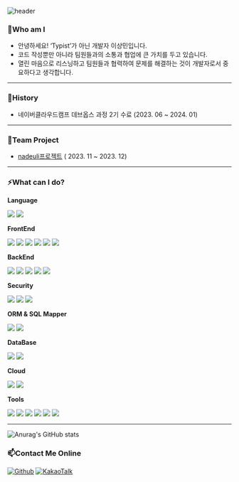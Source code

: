 ![header](https://capsule-render.vercel.app/api?type=waving&color=auto&height=300&section=header&text=👋👋👋&fontSize=50&fontColor=FFFFFF&animation=twinkling&fontAlignY=38&desc=이상민의%20Github에%20오신것을%20환영합니다&descAlignY=55&descAlign=50&descSize=35)

### 🤔Who am I
* 안녕하세요! ‘Typist’가 아닌 개발자 이상민입니다.
* 코드 작성뿐만 아니라 팀원들과의 소통과 협업에 큰 가치를 두고 있습니다.
* 열린 마음으로 리스닝하고 팀원들과 협력하여 문제를 해결하는 것이 개발자로서 중요하다고 생각합니다.
---

### 🔭History
- 네이버클라우드캠프 데브옵스 과정 2기 수료 (2023. 06 ~ 2024. 01)

---

### 📝Team Project
- [nadeuli프로젝트](https://www.youtube.com/watch?v=sUVsJYrISaI&t=1791s) ( 2023. 11 ~ 2023. 12)

---
### ⚡What can I do?
__Language__
  <p>
   <img src="https://img.shields.io/badge/Java Script-F7DF1E?style=for-the-badge&logo=javascript&logoColor=black"/>
   <img src="https://img.shields.io/badge/Java-007396?style=for-the-badge&logo=java&logoColor=white"/> 
  </p>

**FrontEnd**
  <p>
   <img src="https://img.shields.io/badge/React-61DAFB?style=for-the-badge&logo=React&logoColor=black"/>
      <img src="https://img.shields.io/badge/HTML5-E34F26?style=for-the-badge&logo=html5&logoColor=white"/>
   <img src="https://img.shields.io/badge/CSS3-1572B6?style=for-the-badge&logo=css3&logoColor=white"/>
   <img src="https://img.shields.io/badge/SASS-CC6699?style=for-the-badge&logo=sass&logoColor=white"/>
   <img src="https://img.shields.io/badge/Tailwind CSS-38B2AC?style=for-the-badge&logo=tailwind-css&logoColor=white"/>
   <img src="https://img.shields.io/badge/Bootstrap-563D7C?style=for-the-badge&logo=bootstrap&logoColor=white"/>
  </p>
  
**BackEnd**
  <p>
   <img src="https://img.shields.io/badge/Spring Framework-6DB33F?style=for-the-badge&logo=spring&logoColor=white">
   <img src="https://img.shields.io/badge/Spring Boot-6DB33F?style=for-the-badge&logo=spring boot&logoColor=white">
    <img src="https://img.shields.io/badge/Servlet%26JSP-007396?style=for-the-badge&logo=java&logoColor=white"/>
       <img src="https://img.shields.io/badge/Apache Tomcat-F8DC75?style=for-the-badge&logo=apache-tomcat&logoColor=black">
    <img src="https://img.shields.io/badge/Nginx-269539?style=for-the-badge&logo=nginx&logoColor=white">
  </p>

**Security**
<p>
 <img src="https://img.shields.io/badge/Spring Security-6DB33F?style=for-the-badge&logo=spring-security&logoColor=white">
  <img src="https://img.shields.io/badge/JWT-000000?style=for-the-badge&logo=json-web-tokens&logoColor=white"/>
  <img src="https://img.shields.io/badge/OAuth 2.0-444444?style=for-the-badge&logo=oauth&logoColor=white"/>
</p>

**ORM & SQL Mapper**
  <p>
   <img src="https://img.shields.io/badge/MyBatis-010101?style=for-the-badge&logo=mybatis&logoColor=white"/>
   <img src="https://img.shields.io/badge/JPA-007396?style=for-the-badge&logo=java&logoColor=white"/>
  </p>
  
**DataBase**
<p>
   <img src="https://img.shields.io/badge/MySQL-4479A1?style=for-the-badge&logo=mysql&logoColor=white">  
   <img src="https://img.shields.io/badge/Redis-DC382D?style=for-the-badge&logo=redis&logoColor=white">
  </p>
  
**Cloud**
<p>
   <img src="https://img.shields.io/badge/Naver Cloud Platform-03C75A?style=for-the-badge&logo=naver&logoColor=white"> 
   <img src="https://img.shields.io/badge/Kubernetes-326CE5?style=for-the-badge&logo=kubernetes&logoColor=white">
  </p>
  
**Tools**
  <p>
   <img src="https://img.shields.io/badge/Jenkins-D24939?style=for-the-badge&logo=jenkins&logoColor=white"/>
   <img src="https://img.shields.io/badge/Docker-2496ED?style=for-the-badge&logo=docker&logoColor=white"/>
   <img src="https://img.shields.io/badge/IntelliJ-000000?style=for-the-badge&logo=intellij-idea&logoColor=white"/>
   <img src="https://img.shields.io/badge/VS Code-007ACC?style=for-the-badge&logo=VisualStudioCode&logoColor=white"/>
   <img src="https://img.shields.io/badge/JUnit-25A162?style=for-the-badge&logo=junit5&logoColor=white"/>
   <img src="https://img.shields.io/badge/Mockito-DA3832?style=for-the-badge&logo=mockito&logoColor=white"/>
  </p>

---

![Anurag's GitHub stats](https://github-readme-stats.vercel.app/api?username=Coalman96&show_icons=true&theme=radical)

### 📫Contact Me Online
[![Github](https://img.shields.io/badge/Github-181717?style=for-the-badge&logo=github&logoColor=white)](https://github.com/Coalman96)
[![KakaoTalk](https://img.shields.io/badge/KakaoTalk-FFCD00?style=for-the-badge&logo=kakaotalk&logoColor=black)](https://open.kakao.com/o/seWiD72f)

